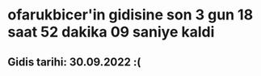 # ofarukbicer'in gidisine son 3 gun 18 saat 52 dakika 09 saniye kaldi

## Gidis tarihi: 30.09.2022 :(